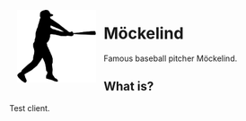 <img src="mockelind.svg" alt="Baseball pitcher" style="width: 10em; margin: 1em; float: left;">

# Möckelind

Famous baseball pitcher Möckelind.

## What is?

Test client.
